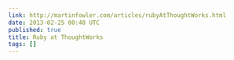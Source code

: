 ```yaml
---
link: http://martinfowler.com/articles/rubyAtThoughtWorks.html
date: 2013-02-25 00:40 UTC
published: true
title: Ruby at ThoughtWorks
tags: []
---
```



